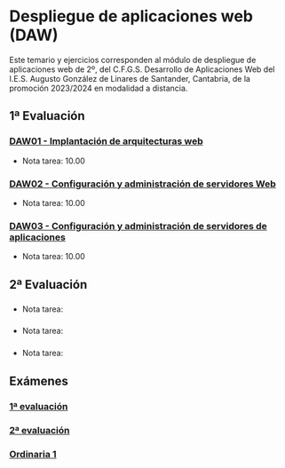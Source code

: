 # Despliegue de aplicaciones web (DAW)
Este temario y ejercicios corresponden al módulo de despliegue de aplicaciones web de 2º, del C.F.G.S. Desarrollo de Aplicaciones Web del I.E.S. Augusto González de Linares de Santander, Cantabria, de la promoción 2023/2024 en modalidad a distancia.
## 1ª Evaluación
### [DAW01 - Implantación de arquitecturas web](https://github.com/DiegoGlez1992/DAW/tree/main/Despliegue%20de%20aplicaciones%20web/DAW01%20-%20Implantaci%C3%B3n%20de%20arquitecturas%20web)
* Nota tarea: 10.00
### [DAW02 - Configuración y administración de servidores Web](DAW02%20-%20Configuraci%C3%B3n%20y%20administraci%C3%B3n%20de%20servidores%20Web)
* Nota tarea: 10.00
### [DAW03 - Configuración y administración de servidores de aplicaciones](DAW03%20-%20Configuraci%C3%B3n%20y%20administraci%C3%B3n%20de%20servidores%20de%20aplicaciones)
* Nota tarea: 10.00
## 2ª Evaluación
### []()
* Nota tarea: 
### []()
* Nota tarea: 
### []()
* Nota tarea: 
## Exámenes
### [1ª evaluación]()
### [2ª evaluación]()
### [Ordinaria 1]()
